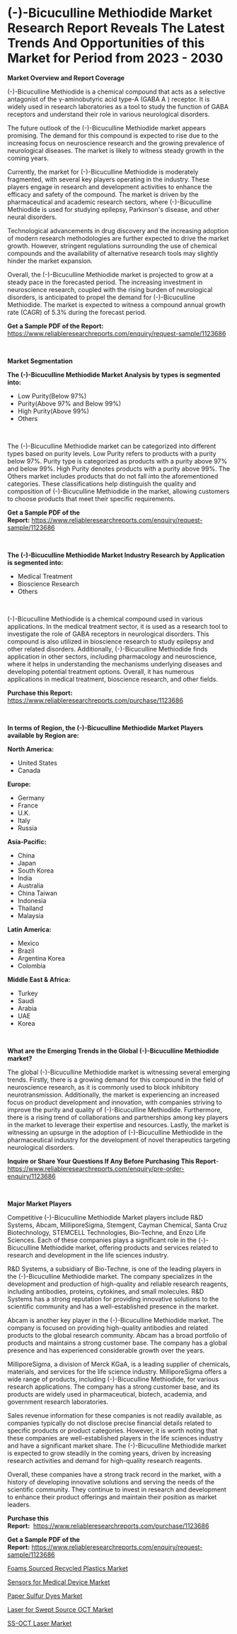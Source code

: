 <p><h1>(-)-Bicuculline Methiodide Market Research Report Reveals The Latest Trends And Opportunities of this Market for Period from 2023 - 2030</h1></p><p><strong>Market Overview and Report Coverage</strong></p>
<p><p>(-)-Bicuculline Methiodide is a chemical compound that acts as a selective antagonist of the γ-aminobutyric acid type-A (GABA A ) receptor. It is widely used in research laboratories as a tool to study the function of GABA receptors and understand their role in various neurological disorders.</p><p>The future outlook of the (-)-Bicuculline Methiodide market appears promising. The demand for this compound is expected to rise due to the increasing focus on neuroscience research and the growing prevalence of neurological diseases. The market is likely to witness steady growth in the coming years.</p><p>Currently, the market for (-)-Bicuculline Methiodide is moderately fragmented, with several key players operating in the industry. These players engage in research and development activities to enhance the efficacy and safety of the compound. The market is driven by the pharmaceutical and academic research sectors, where (-)-Bicuculline Methiodide is used for studying epilepsy, Parkinson's disease, and other neural disorders.</p><p>Technological advancements in drug discovery and the increasing adoption of modern research methodologies are further expected to drive the market growth. However, stringent regulations surrounding the use of chemical compounds and the availability of alternative research tools may slightly hinder the market expansion.</p><p>Overall, the (-)-Bicuculline Methiodide market is projected to grow at a steady pace in the forecasted period. The increasing investment in neuroscience research, coupled with the rising burden of neurological disorders, is anticipated to propel the demand for (-)-Bicuculline Methiodide. The market is expected to witness a compound annual growth rate (CAGR) of 5.3% during the forecast period.</p></p>
<p><strong>Get a Sample PDF of the Report:</strong> <a href="https://www.reliableresearchreports.com/enquiry/request-sample/1123686">https://www.reliableresearchreports.com/enquiry/request-sample/1123686</a></p>
<p>&nbsp;</p>
<p><strong>Market Segmentation</strong></p>
<p><strong>The (-)-Bicuculline Methiodide Market Analysis by types is segmented into:</strong></p>
<p><ul><li>Low Purity(Below 97%)</li><li>Purity(Above 97% and Below 99%)</li><li>High Purity(Above 99%)</li><li>Others</li></ul></p>
<p>&nbsp;</p>
<p><p>The (-)-Bicuculline Methiodide market can be categorized into different types based on purity levels. Low Purity refers to products with a purity below 97%. Purity type is categorized as products with a purity above 97% and below 99%. High Purity denotes products with a purity above 99%. The Others market includes products that do not fall into the aforementioned categories. These classifications help distinguish the quality and composition of (-)-Bicuculline Methiodide in the market, allowing customers to choose products that meet their specific requirements.</p></p>
<p><strong>Get a Sample PDF of the Report:</strong>&nbsp;<a href="https://www.reliableresearchreports.com/enquiry/request-sample/1123686">https://www.reliableresearchreports.com/enquiry/request-sample/1123686</a></p>
<p>&nbsp;</p>
<p><strong>The (-)-Bicuculline Methiodide Market Industry Research by Application is segmented into:</strong></p>
<p><ul><li>Medical Treatment</li><li>Bioscience Research</li><li>Others</li></ul></p>
<p>&nbsp;</p>
<p><p>(-)-Bicuculline Methiodide is a chemical compound used in various applications. In the medical treatment sector, it is used as a research tool to investigate the role of GABA receptors in neurological disorders. This compound is also utilized in bioscience research to study epilepsy and other related disorders. Additionally, (-)-Bicuculline Methiodide finds application in other sectors, including pharmacology and neuroscience, where it helps in understanding the mechanisms underlying diseases and developing potential treatment options. Overall, it has numerous applications in medical treatment, bioscience research, and other fields.</p></p>
<p><strong>Purchase this Report:</strong>&nbsp; <a href="https://www.reliableresearchreports.com/purchase/1123686">https://www.reliableresearchreports.com/purchase/1123686</a></p>
<p>&nbsp;</p>
<p><strong>In terms of Region, the (-)-Bicuculline Methiodide Market Players available by Region are:</strong></p>
<p>
    <p> <strong> North America: </strong>
        <ul>
            <li>United States</li>
            <li>Canada</li>
        </ul>
        </p> 
    <p> <strong> Europe: </strong>
        <ul>
            <li>Germany</li>
            <li>France</li>
            <li>U.K.</li>
            <li>Italy</li>
            <li>Russia</li>
        </ul>
        </p> 
    <p> <strong> Asia-Pacific: </strong>
        <ul>
            <li>China</li>
            <li>Japan</li>
            <li>South Korea</li>
            <li>India</li>
            <li>Australia</li>
            <li>China Taiwan</li>
            <li>Indonesia</li>
            <li>Thailand</li>
            <li>Malaysia</li>
        </ul>
        </p> 
    <p> <strong> Latin America: </strong>
        <ul>
            <li>Mexico</li>
            <li>Brazil</li>
            <li>Argentina Korea</li>
            <li>Colombia</li>
        </ul>
        </p> 
    <p> <strong> Middle East & Africa: </strong>
        <ul>
            <li>Turkey</li>
            <li>Saudi</li>
            <li>Arabia</li>
            <li>UAE</li>
            <li>Korea</li>
        </ul>
    </p>
    </p>
<p>&nbsp;</p>
<p><strong>What are the Emerging Trends in the Global (-)-Bicuculline Methiodide market?</strong></p>
<p><p>The global (-)-Bicuculline Methiodide market is witnessing several emerging trends. Firstly, there is a growing demand for this compound in the field of neuroscience research, as it is commonly used to block inhibitory neurotransmission. Additionally, the market is experiencing an increased focus on product development and innovation, with companies striving to improve the purity and quality of (-)-Bicuculline Methiodide. Furthermore, there is a rising trend of collaborations and partnerships among key players in the market to leverage their expertise and resources. Lastly, the market is witnessing an upsurge in the adoption of (-)-Bicuculline Methiodide in the pharmaceutical industry for the development of novel therapeutics targeting neurological disorders.</p></p>
<p><strong>Inquire or Share Your Questions If Any Before Purchasing This Report</strong>- <a href="https://www.reliableresearchreports.com/enquiry/pre-order-enquiry/1123686">https://www.reliableresearchreports.com/enquiry/pre-order-enquiry/1123686</a></p>
<p>&nbsp;</p>
<p><strong>Major Market Players</strong></p>
<p><p>Competitive (-)-Bicuculline Methiodide Market players include R&D Systems, Abcam, MilliporeSigma, Stemgent, Cayman Chemical, Santa Cruz Biotechnology, STEMCELL Technologies, Bio-Techne, and Enzo Life Sciences. Each of these companies plays a significant role in the (-)-Bicuculline Methiodide market, offering products and services related to research and development in the life sciences industry.</p><p>R&D Systems, a subsidiary of Bio-Techne, is one of the leading players in the (-)-Bicuculline Methiodide market. The company specializes in the development and production of high-quality and reliable research reagents, including antibodies, proteins, cytokines, and small molecules. R&D Systems has a strong reputation for providing innovative solutions to the scientific community and has a well-established presence in the market.</p><p>Abcam is another key player in the (-)-Bicuculline Methiodide market. The company is focused on providing high-quality antibodies and related products to the global research community. Abcam has a broad portfolio of products and maintains a strong customer base. The company has a global presence and has experienced considerable growth over the years.</p><p>MilliporeSigma, a division of Merck KGaA, is a leading supplier of chemicals, materials, and services for the life science industry. MilliporeSigma offers a wide range of products, including (-)-Bicuculline Methiodide, for various research applications. The company has a strong customer base, and its products are widely used in pharmaceutical, biotech, academia, and government research laboratories.</p><p>Sales revenue information for these companies is not readily available, as companies typically do not disclose precise financial details related to specific products or product categories. However, it is worth noting that these companies are well-established players in the life sciences industry and have a significant market share. The (-)-Bicuculline Methiodide market is expected to grow steadily in the coming years, driven by increasing research activities and demand for high-quality research reagents.</p><p>Overall, these companies have a strong track record in the market, with a history of developing innovative solutions and serving the needs of the scientific community. They continue to invest in research and development to enhance their product offerings and maintain their position as market leaders.</p></p>
<p><strong>Purchase this Report:</strong>&nbsp;&nbsp;<a href="https://www.reliableresearchreports.com/purchase/1123686">https://www.reliableresearchreports.com/purchase/1123686</a></p>
<p></p>
<p><strong>Get a Sample PDF of the Report:</strong>&nbsp;<a href="https://www.reliableresearchreports.com/enquiry/request-sample/1123686">https://www.reliableresearchreports.com/enquiry/request-sample/1123686</a></p>
<p><p><a href="https://medium.com/@roscoemayer1990/foams-sourced-recycled-plastics-market-share-evolution-and-market-growth-trends-2023-2030-8fb59184098c">Foams Sourced Recycled Plastics Market</a></p><p><a href="https://www.linkedin.com/pulse/sensors-medical-device-market-size-growth-forecast-from-2023-c83xe/">Sensors for Medical Device Market</a></p><p><a href="https://medium.com/@noemiharvey05/paper-sulfur-dyes-market-trends-forecast-and-competitive-analysis-to-2030-450912dafdf8">Paper Sulfur Dyes Market</a></p><p><a href="https://www.linkedin.com/pulse/laser-swept-source-oct-market-research-report-provides-ahbpe/">Laser for Swept Source OCT Market</a></p><p><a href="https://www.linkedin.com/pulse/ss-oct-laser-market-share-amp-new-trends-analysis-report-gy81e/">SS-OCT Laser Market</a></p></p>